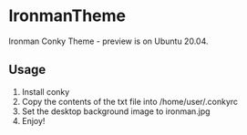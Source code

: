 # IronmanTheme
Ironman Conky Theme - preview is on Ubuntu 20.04.

## Usage 
  1. Install conky
  2. Copy the contents of the txt file into /home/user/.conkyrc
  3. Set the desktop background image to ironman.jpg
  4. Enjoy! 

